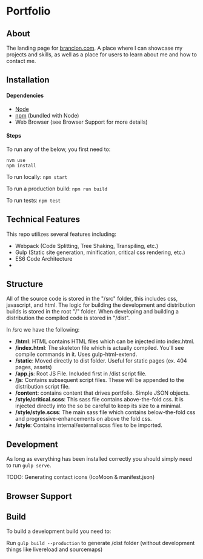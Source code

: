 # Portfolio 

## About
The landing page for [branclon.com](http://www.branclon.com). A place where I can showcase my projects and skills, as well as a place for users to learn about me and how to contact me.

## Installation
#### Dependencies
* [Node](http://nodejs.org)
* [npm](https://npmjs.org) (bundled with Node)
* Web Browser (see Browser Support for more details)

#### Steps

To run any of the below, you first need to:
```
nvm use
npm install
```

To run locally:
`npm start`

To run a production build:
`npm run build`

To run tests:
`npm test`

## Technical Features
This repo utilizes several features including:
- Webpack (Code Splitting, Tree Shaking, Transpiling, etc.)
- Gulp (Static site generation, minification, critical css rendering, etc.)
- ES6 Code Architecture
- 

## Structure
All of the source code is stored in the "/src" folder, this includes css, javascript, and html. The logic for building the development and distribution builds is stored in the root "/" folder. When developing and building a distribution the compiled code is stored in "/dist".

In /src we have the following:
* **/html**: HTML contains HTML files which can be injected into index.html.
* **/index.html**: The skeleton file which is actually compiled. You'll see compile commands in it. Uses gulp-html-extend.
* **/static**: Moved directly to dist folder. Useful for static pages (ex.  404 pages, assets)
* **/app.js**: Root JS File. Included first in /dist script file.
* **/js**: Contains subsequent script files. These will be appended to the distribution script file.
* **/content**: contains content that drives portfolio. Simple JSON objects.
* **/style/critical.scss**: This sass file contains above-the-fold css. It is injected directly into the <head> so be careful to keep its size to a minimal.
* **/style/style.scss**: The main sass file which contains below-the-fold css and progressive-enhancements on above the fold css.
* **/style**: Contains internal/external scss files to be imported.

## Development
As long as everything has been installed correctly you should simply need to run `gulp serve`.

TODO: Generating contact icons (IcoMoon & manifest.json)

## Browser Support

## Build
To build a development build you need to:

Run `gulp build --production` to generate /dist folder (without development things like livereload and sourcemaps)